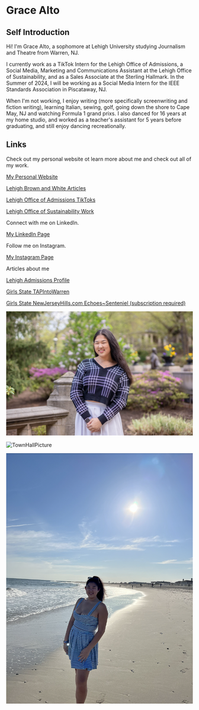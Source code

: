 # Grace Alto

## Self Introduction
Hi! I'm Grace Alto, a sophomore at Lehigh University studying Journalism and Theatre from Warren, NJ.

I currently work as a TikTok Intern for the Lehigh Office of Admissions, a Social Media, Marketing and Communications Assistant at the Lehigh Office of Sustainability, and as a Sales Associate at the Sterling Hallmark. In the Summer of 2024, I will be working as a Social Media Intern for the IEEE Standards Association in Piscataway, NJ. 

When I'm not working, I enjoy writing (more specifically screenwriting and fiction writing), learning Italian, sewing, golf, going down the shore to Cape May, NJ and watching Formula 1 grand prixs. I also danced for 16 years at my home studio, and worked as a teacher's assistant for 5 years before graduating, and still enjoy dancing recreationally. 

## Links
Check out my personal website ot learn more about me and check out all of my work.

[My Personal Website](https://gracealto.wixsite.com/gracealto)

[Lehigh Brown and White Articles](https://gracealto.wixsite.com/gracealto/articles)
  
[Lehigh Office of Admissions TikToks](https://gracealto.wixsite.com/gracealto/tiktoks)
  
[Lehigh Office of Sustainability Work](https://gracealto.wixsite.com/gracealto/socialmedia)

Connect with me on LinkedIn.

[My LinkedIn Page](https://www.linkedin.com/in/gracealto/)

Follow me on Instagram.

[My Instagram Page](https://www.instagram.com/grace.alto/)

Articles about me

[Lehigh Admissions Profile](https://www1.lehigh.edu/admissions/profiles/grace-alto)

[Girls State TAPIntoWarren](https://www.tapinto.net/towns/warren/sections/whrhs/articles/watchung-hills-girls-shine-at-girls-state-will-govern-at-girls-nation)

[Girls State NewJerseyHills.com Echoes~Senteniel (subscription required)](https://www.newjerseyhills.com/echoes-sentinel/news/watchung-hills-students-shine-at-girls-state-boys-state-conferences/article_f70bfa0c-df0d-5aba-b773-d78055b0fe9c.html)

![profilepicture](https://github.com/gracealto/gracealto.github.io/blob/main/92F97466-CE4B-47B5-88CD-174B8B621E9D_1_105_c.jpeg?raw=true)

![TownHallPicture](https://github.com/gracealto/gracealto.github.io/blob/main/Screen%20Shot%202024-02-18%20at%2012.48.38%20AM.png)

![BeachPicture](https://github.com/gracealto/gracealto.github.io/blob/main/Screen%20Shot%202024-02-18%20at%2012.48.50%20AM.png)




